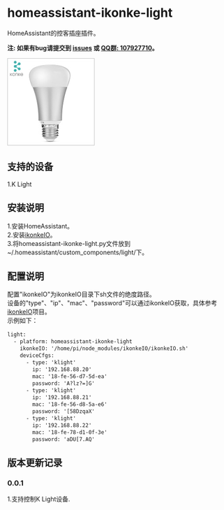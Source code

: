 # homeassistant-ikonke-light

HomeAssistant的控客插座插件。   
   
**注: 如果有bug请提交到 [issues](https://github.com/YinHangCode/homeassistant-ikonke-light/issues) 或 [QQ群: 107927710](//shang.qq.com/wpa/qunwpa?idkey=8b9566598f40dd68412065ada24184ef72c6bddaa11525ca26c4e1536a8f2a3d)。**   

![](https://raw.githubusercontent.com/YinHangCode/homeassistant-ikonke-light/master/images/KLight.jpg)

## 支持的设备
1.K Light   

## 安装说明
1.安装HomeAssistant。   
2.安装[ikonkeIO](https://github.com/YinHangCode/ikonkeIO)。   
3.将homeassistant-ikonke-light.py文件放到~/.homeassistant/custom_components/light/下。

## 配置说明
配置"ikonkeIO"为ikonkeIO目录下sh文件的绝度路径。   
设备的"type"、"ip"、"mac"、"password"可以通过ikonkeIO获取，具体参考[ikonkeIO](https://github.com/YinHangCode/ikonkeIO)项目。   
示例如下：   
```
light:
  - platform: homeassistant-ikonke-light
    ikonkeIO: '/home/pi/node_modules/ikonkeIO/ikonkeIO.sh'
    deviceCfgs:
      - type: 'klight'
        ip: '192.168.88.20'
        mac: '18-fe-56-d7-5d-ea'
        password: 'A?lz?=]G'
      - type: 'klight'
        ip: '192.168.88.21'
        mac: '18-fe-56-d8-5a-e6'
        password: '[58DzqaX'
      - type: 'klight'
        ip: '192.168.88.22'
        mac: '18-fe-78-d1-0f-3e'
        password: 'aDU[7.AQ'
```
## 版本更新记录
### 0.0.1
1.支持控制K Light设备.   
